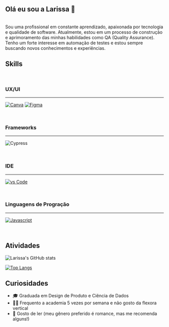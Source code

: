 ## Olá eu sou a Larissa 🥐

<br>
Sou uma profissional em constante aprendizado, apaixonada por tecnologia e qualidade de software. Atualmente, estou em um processo de construção e aprimoramento das minhas habilidades como QA (Quality Assurance). Tenho um forte interesse em automação de testes e estou sempre buscando novos conhecimentos e experiências.

<br>

## **Skills**

<br>

### UX/UI
----

[![Canva](https://img.shields.io/badge/Canva-%2300C4CC.svg?&style=for-the-badge&logo=Canva&logoColor=white)]()  [![Figma](https://img.shields.io/badge/Figma-F24E1E?style=for-the-badge&logo=figma&logoColor=white)]()

<br>

### Frameworks
---

![Cypress](https://img.shields.io/badge/Cypress-17202C?style=for-the-badge&logo=cypress&logoColor=white)

<br>

### IDE
---

[![vs Code](https://img.shields.io/badge/Visual_Studio_Code-0078D4?style=for-the-badge&logo=visual%20studio%20code&logoColor=white)]()  

<br>

### Linguagens de Progração
---

[![Javascript](https://img.shields.io/badge/JavaScript-323330?style=for-the-badge&logo=javascript&logoColor=F7DF1E)]()  

<br> 

## Atividades

![Larissa's GitHub stats](https://github-readme-stats.vercel.app/api?username=lari-ono&show_icons=true&theme=radical)

[![Top Langs](https://github-readme-stats.vercel.app/api/top-langs/?username=lari-ono&layout=compact)](https://github.com/anuraghazra/github-readme-stats)

## Curiosidades

- 🎓 Graduada em Design de Produto e Ciência de Dados
- 🏋️‍♂️ Frequento a academia 5 vezes por semana e não gosto da flexora vertical
- 📖 Gosto de ler (meu gênero preferido é romance, mas me recomenda alguns!)

